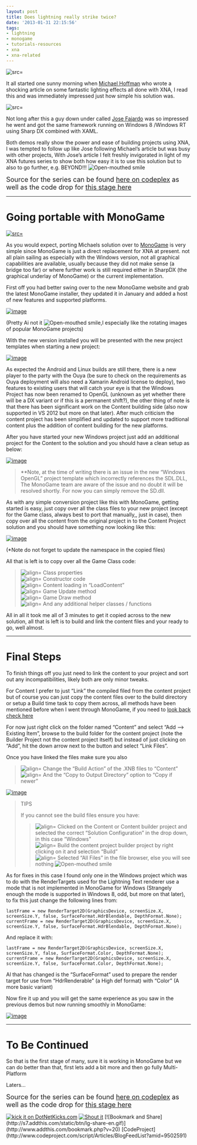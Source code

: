 ```yaml
---
layout: post
title: Does lightning really strike twice?
date: '2013-01-31 22:15:56'
tags:
- lightning
- monogame
- tutorials-resources
- xna
- xna-related
---
```


![src=]()

It all started one sunny morning when [Michael Hoffman](http://gamedev.tutsplus.com/author/michael-hoffman/) who wrote a shocking article on some fantastic lighting effects all done with XNA, I read this and was immediately impressed just how simple his solution was.

![src=]()

Not long after this a guy down under called [Jose Fajardo](http://advertboy.wordpress.com) was so impressed he went and got the same framework running on Windows 8 /Windows RT using Sharp DX combined with XAML.

Both demos really show the power and ease of building projects using XNA, I was tempted to follow up like Jose following Michael’s article but was busy with other projects,  With Jose’s article I felt freshly invigorated in light of my XNA futures series to show both how easy it is to use this solution but to also to go further, e.g. BEYOND!!! ![Open-mouthed smile](/assets/img/wordpress/2013/01/wlEmoticon-openmouthedsmile2.png)

 

<font size="4">Source for the series can be found </font>[<font size="4">here on codeplex</font>](http://lightningdemo.codeplex.com/)<font size="4"> as well as the code drop for </font>[<font size="4">this stage here</font>](http://lightningdemo.codeplex.com/releases/view/101308)

* * *

# Going portable with MonoGame

[![ src=]()](http://monogame.net/)

As you would expect, porting Michaels solution over to [MonoGame](http://monogame.net/) is very simple since MonoGame is just a direct replacement for XNA at present.  not all plain sailing as especially with the Windows version, not all graphical capabilities are available, usually because they did not make sense (a bridge too far) or where further work is still required either in SharpDX (the graphical underlay of MonoGame) or the current implementation.

First off you had better swing over to the new MonoGame website and grab the latest MonoGame installer, they updated it in January and added a host of new features and supported platforms.

[![image](/assets/img/wordpress/2013/01/image.png "image")](http://monogame.net)

(Pretty Ai not it ![Open-mouthed smile](/assets/img/wordpress/2013/01/wlEmoticon-openmouthedsmile2.png),I especially like the rotating images of popular MonoGame projects)

With the new version installed you will be presented with the new project templates when starting a new project:

[![image](/assets/img/wordpress/2013/01/image_thumb.png "image")](/assets/img/wordpress/2013/01/image1.png)

As expected the Android and Linux builds are still there, there is a new player to the party with the Ouya (be sure to check on the requirements as Ouya deployment will also need a Xamarin Android license to deploy), two features to existing users that will catch your eye is that the Windows Project has now been renamed to OpenGL (unknown as yet whether there will be a DX variant or if this is a permanent shift?), the other thing of note is that there has been significant work on the Content building side (also now supported in VS 2012 but more on that later).  After much criticism the content project has been simplified and updated to support more traditional content plus the addition of content building for the new platforms.

After you have started your new Windows project just add an additional project for the Content to the solution and you should have a clean setup as below:

[![image](/assets/img/wordpress/2013/01/image_thumb1.png "image")](/assets/img/wordpress/2013/01/image2.png)

> \*\*Note, at the time of writing there is an issue in the new “Windows OpenGL” project template which incorrectly references the SDL.DLL, The MonoGame team are aware of the issue and no doubt it will be resolved shortly.  For now you can simply remove the SD.dll.

As with any simple conversion project like this with MonoGame, getting started is easy, just copy over all the class files to your new project (except for the Game class, always best to port that manually,, just in case), then copy over all the content from the original project in to the Content Project solution and you should have something now looking like this:

[![image](/assets/img/wordpress/2013/01/image_thumb2.png "image")](/assets/img/wordpress/2013/01/image3.png)

(\*Note do not forget to update the namespace in the copied files)

All that is left is to copy over all the Game Class code:

> ![align=](http://www.dotnetscraps.com/samples/bullets/033.gif)    Class properties  
> ![align=](http://www.dotnetscraps.com/samples/bullets/033.gif)    Constructor code  
> ![align=](http://www.dotnetscraps.com/samples/bullets/033.gif)    Content loading in “LoadContent”  
> ![align=](http://www.dotnetscraps.com/samples/bullets/033.gif)    Game Update method  
> ![align=](http://www.dotnetscraps.com/samples/bullets/033.gif)    Game Draw method  
> ![align=](http://www.dotnetscraps.com/samples/bullets/033.gif)    And any additional helper classes / functions

All in all it took me all of 3 minutes to get it copied across to the new solution, all that is left is to build and link the content files and your ready to go, well almost.

* * *

# Final Steps

To finish things off you just need to link the content to your project and sort out any incompatibilities, likely both are only minor tweaks.

For Content I prefer to just “Link” the compiled filed from the content project but of course you can just copy the content files over to the build directory or setup a Build time task to copy them across, all methods have been mentioned before when I went through MonoGame, if you need to [look back check here](http://darkgenesis.zenithmoon.com/xna-to-monogame-and-beyond/)

For now just right click on the folder named “Content” and select “Add –\> Existing Item”, browse to the build folder for the content project (note the Builder Project not the content project itself) but instead of just clicking on “Add”, hit the down arrow next to the button and select “Link Files”.

Once you have linked the files make sure you also

> ![align=](http://www.dotnetscraps.com/samples/bullets/033.gif)    Change the “Build Action” of the .XNB files to “Content”  
> ![align=](http://www.dotnetscraps.com/samples/bullets/033.gif)    And the “Copy to Output Directory” option to “Copy if newer”

[![image](/assets/img/wordpress/2013/02/image_thumb.png "image")](/assets/img/wordpress/2013/02/image.png)

> TIPS
> 
> If you cannot see the build files ensure you have:
> 
> > ![align=](http://www.dotnetscraps.com/samples/bullets/024.gif)    Clicked on the Content or Content builder project and selected the correct  “Solution Configuration”  in the  drop down, in this case “Windows”  
> > ![align=](http://www.dotnetscraps.com/samples/bullets/024.gif)    Build the content project builder project by right clicking on it and selection “Build”  
> > ![align=](http://www.dotnetscraps.com/samples/bullets/024.gif)    Selected “All Files” in the file browser, else you will see nothing ![Open-mouthed smile](/assets/img/wordpress/2013/01/wlEmoticon-openmouthedsmile2.png)

As for fixes in this case I found only one in the Windows project which was to do with the RenderTargets used for the Lightning Text renderer use a mode that is not implemented in MonoGame for Windows (Strangely enough the mode is supported in Windows 8, odd, but more on that later), to fix this just change the following lines from:

    lastFrame = new RenderTarget2D(GraphicsDevice, screenSize.X, screenSize.Y, false, SurfaceFormat.HdrBlendable, DepthFormat.None); currentFrame = new RenderTarget2D(GraphicsDevice, screenSize.X, screenSize.Y, false, SurfaceFormat.HdrBlendable, DepthFormat.None);

And replace it with:

    lastFrame = new RenderTarget2D(GraphicsDevice, screenSize.X, screenSize.Y, false, SurfaceFormat.Color, DepthFormat.None); currentFrame = new RenderTarget2D(GraphicsDevice, screenSize.X, screenSize.Y, false, SurfaceFormat.Color, DepthFormat.None);

Al that has changed is the “SurfaceFormat” used to prepare the render target for use from “HdrRenderable” (a High def format) with “Color” (A more basic variant)

Now fire it up and you will get the same experience as you saw in the previous demos but now running smoothly in MonoGame:

[![image](/assets/img/wordpress/2013/02/image_thumb1.png "image")](/assets/img/wordpress/2013/02/image1.png)

* * *

# To Be Continued

So that is the first stage of many, sure it is working in MonoGame but we can do better than that, first lets add a bit more and then go fully Multi-Platform

Laters…

 

<font size="4">Source for the series can be found </font>[<font size="4">here on codeplex</font>](http://lightningdemo.codeplex.com/)<font size="4"> as well as the code drop for </font>[<font size="4">this stage here</font>](http://lightningdemo.codeplex.com/releases/view/101308)

[![kick it on DotNetKicks.com](http://www.dotnetkicks.com/Services/Images/KickItImageGenerator.ashx?url=http://darkgenesis.zenithmoon.com/does-lightning-really-strike-twice/&bgcolor=6600FF)](http://www.dotnetkicks.com/kick/?url=http://darkgenesis.zenithmoon.com/does-lightning-really-strike-twice/) [![Shout it](http://dotnetshoutout.com/image.axd?url=http://darkgenesis.zenithmoon.com/does-lightning-really-strike-twice/)](http://dotnetshoutout.com/Submit?url=http://darkgenesis.zenithmoon.com/does-lightning-really-strike-twice/) <script type="text/javascript">var dzone_url = 'http://darkgenesis.zenithmoon.com/does-lightning-really-strike-twice/';</script>  
<script type="text/javascript">var dzone_title = 'Does lightning really strike twice?';</script>  
<script type="text/javascript">var dzone_blurb = 'Does lightning really strike twice?';</script>  
<script type="text/javascript">var dzone_style = '2';</script>  
<script language="javascript" src="http://widgets.dzone.com/links/widgets/zoneit.js"></script><script type="text/javascript">var addthis_pub="runxc1";</script>[![Bookmark and Share](http://s7.addthis.com/static/btn/lg-share-en.gif)](http://www.addthis.com/bookmark.php?v=20)   <script type="text/javascript" src="http://s7.addthis.com/js/200/addthis_widget.js"></script> [CodeProject](http://www.codeproject.com/script/Articles/BlogFeedList?amid=9502591) 
